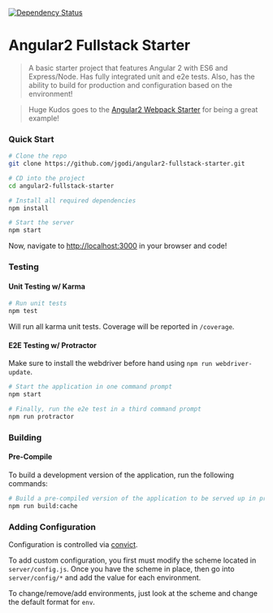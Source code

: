 [![Dependency Status](https://david-dm.org/jgodi/angular2-fullstack-starter.svg)](https://david-dm.org/jgodi/angular2-fullstack-starter)

# Angular2 Fullstack Starter

> A basic starter project that features Angular 2 with ES6 and Express/Node. Has fully integrated unit and e2e tests. Also, has the ability to build for production and configuration based on the environment!

> Huge Kudos goes to the [Angular2 Webpack Starter](https://github.com/AngularClass/angular2-webpack-starter) for being a great example!

### Quick Start

```bash
# Clone the repo
git clone https://github.com/jgodi/angular2-fullstack-starter.git

# CD into the project
cd angular2-fullstack-starter

# Install all required dependencies
npm install

# Start the server
npm start
```

Now, navigate to [http://localhost:3000](http://localhost:3000) in your browser and code!

### Testing

#### Unit Testing w/ Karma

```bash
# Run unit tests
npm test
```

Will run all karma unit tests. Coverage will be reported in `/coverage`.

#### E2E Testing w/ Protractor

Make sure to install the webdriver before hand using `npm run webdriver-update`.

```bash
# Start the application in one command prompt
npm start

# Finally, run the e2e test in a third command prompt
npm run protractor
```

### Building

#### Pre-Compile

To build a development version of the application, run the following commands:

```bash
# Build a pre-compiled version of the application to be served up in production
npm run build:cache
```

### Adding Configuration

Configuration is controlled via [convict](https://github.com/mozilla/node-convict).

To add custom configuration, you first must modify the scheme located in `server/config.js`. Once you have the scheme in place, then go into `server/config/*` and add the value for each environment.

To change/remove/add environments, just look at the scheme and change the default format for `env`.